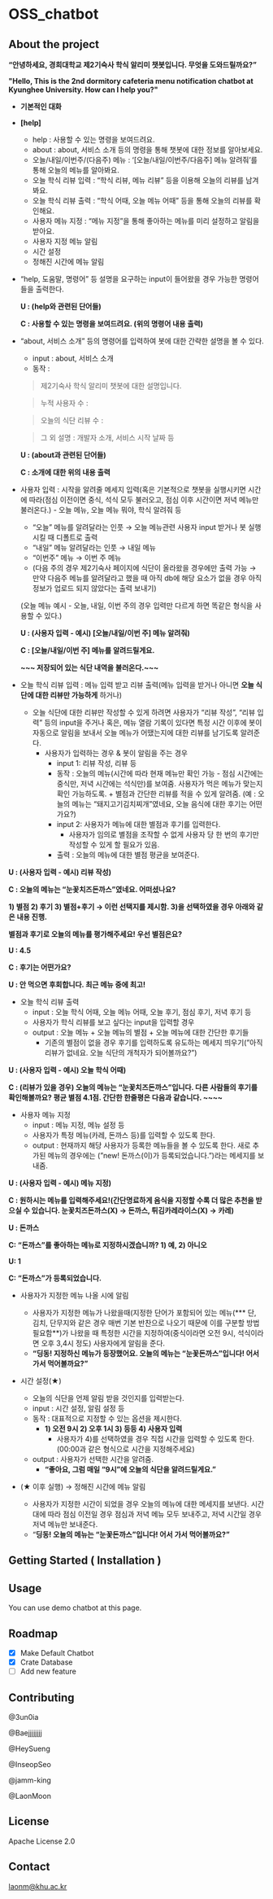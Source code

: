 # OSS_chatbot
## About the project

**“안녕하세요, 경희대학교 제2기숙사 학식 알리미 챗봇입니다. 무엇을 도와드릴까요?”**

**"Hello, This is the 2nd dormitory cafeteria menu notification chatbot at Kyunghee University. How can I help you?"**

- **기본적인 대화**
- **[help]**
    - help : 사용할 수 있는 명령을 보여드려요.
    - about : about, 서비스 소개 등의 명령을 통해 챗봇에 대한 정보를 알아보세요.
    - 오늘/내일/이번주/(다음주) 메뉴 : ‘[오늘/내일/이번주/다음주] 메뉴 알려줘’를 통해 오늘의 메뉴를 알아봐요.
    - 오늘 학식 리뷰 입력 : “학식 리뷰, 메뉴 리뷰” 등을 이용해 오늘의 리뷰를 남겨봐요.
    - 오늘 학식 리뷰 출력 : “학식 어때, 오늘 메뉴 어때” 등을 통해 오늘의 리뷰를 확인해요.
    - 사용자 메뉴 지정 : “메뉴 지정”을 통해 좋아하는 메뉴를 미리 설정하고 알림을 받아요.
    - 사용자 지정 메뉴 알림
    - 시간 설정
    - 정해진 시간에 메뉴 알림
- “help, 도움말, 명령어” 등 설명을 요구하는 input이 들어왔을 경우 가능한 명령어들을 출력한다.
    
    
    **U : (help와 관련된 단어들)**
    
    **C : 사용할 수 있는 명령을 보여드려요. (위의 명령어 내용 출력)**
    
    
- “about, 서비스 소개” 등의 명령어를 입력하여 봇에 대한 간략한 설명을 볼 수 있다.
    - input : about, 서비스 소개
    - 동작 :
    
    > 제2기숙사 학식 알리미 챗봇에 대한 설명입니다.
    > 
    
    > 누적 사용자 수 :
    > 
    
    > 오늘의 식단 리뷰 수 :
    > 
    
    > 그 외 설명 : 개발자 소개, 서비스 시작 날짜 등
    > 
    
    **U : (about과 관련된 단어들)**
    
    **C : 소개에 대한 위의 내용 출력**
    
  
- 사용자 입력 : 시작을 알려줄 메세지 입력(혹은 기본적으로 챗봇을 실행시키면 시간에 따라(점심 이전이면 중식, 석식 모두 불러오고, 점심 이후 시간이면 저녁 메뉴만 불러온다.) - 오늘 메뉴, 오늘 메뉴 뭐야, 학식 알려줘 등
    - “오늘” 메뉴를 알려달라는 인풋 → 오늘 메뉴관련 사용자 input 받거나 봇 실행시킬 때 디폴트로 출력
    - “내일” 메뉴 알려달라는 인풋 → 내일 메뉴
    - “이번주” 메뉴 → 이번 주 메뉴
    - (다음 주의 경우 제2기숙사 페이지에 식단이 올라왔을 경우에만 출력 가능 → 만약 다음주 메뉴를 알려달라고 했을 때 아직 db에 해당 요소가 없을 경우 아직 정보가 업로드 되지 않았다는 출력 보내기)
    
    (오늘 메뉴 예시 -  오늘, 내일, 이번 주의 경우 입력만 다르게 하면 똑같은 형식을 사용할 수 있다.)
    
    **U : (사용자 입력 - 예시) [오늘/내일/이번 주] 메뉴 알려줘)**
    
    **C : [오늘/내일/이번 주] 메뉴를 알려드릴게요.**
    
    **~~~ 저장되어 있는 식단 내역을 불러온다.~~~**
    
    

- 오늘 학식 리뷰 입력 : 메뉴 입력 받고 리뷰 출력(메뉴 입력을 받거나 아니면 **오늘 식단에 대한 리뷰만 가능하게** 하거나)
    - 오늘 식단에 대한 리뷰만 작성할 수 있게 하려면 사용자가 “리뷰 작성”, “리뷰 입력” 등의 input을 주거나 혹은, 메뉴 열람 기록이 있다면 특정 시간 이후에 봇이 자동으로 알림을 보내서 오늘 메뉴가 어땠는지에 대한 리뷰를 남기도록 알려준다.
        - 사용자가 입력하는 경우 & 봇이 알림을 주는 경우
            - input 1: 리뷰 작성, 리뷰 등
            - 동작 : 오늘의 메뉴(시간에 따라 현재 메뉴만 확인 가능 - 점심 시간에는 중식만, 저녁 시간에는 석식만)를 보여줌. 사용자가 먹은 메뉴가 맞는지 확인 가능하도록. + 별점과 간단한 리뷰를 적을 수 있게 알려줌. (예 : 오늘의 메뉴는 “돼지고기김치찌개”였네요, 오늘 음식에 대한 후기는 어떤가요?)
            - input 2: 사용자가 메뉴에 대한 별점과 후기를 입력한다.
                - 사용자가 임의로 별점을 조작할 수 없게 사용자 당 한 번의 후기만 작성할 수 있게 할 필요가 있음.
            - 출력 : 오늘의 메뉴에 대한 별점 평균을 보여준다.

**U : (사용자 입력 - 예시) 리뷰 작성)**

**C : 오늘의 메뉴는 “눈꽃치즈돈까스”였네요. 어떠셨나요?** 

**1) 별점 2) 후기 3) 별점+후기 → 이런 선택지를 제시함. 3)을 선택하였을 경우 아래와 같은 내용 진행.**

**별점과 후기로 오늘의 메뉴를 평가해주세요! 우선 별점은요?**

**U : 4.5**

**C : 후기는 어떤가요?**

**U : 안 먹으면 후회합니다. 최근 메뉴 중에 최고!**


- 오늘 학식 리뷰 출력
    - input : 오늘 학식 어때, 오늘 메뉴 어때, 오늘 후기, 점심 후기, 저녁 후기 등
    - 사용자가 학식 리뷰를 보고 싶다는 input을 입력할 경우
    - output : 오늘 메뉴 + 오늘 메뉴의 별점 + 오늘 메뉴에 대한 간단한 후기들
        - 기존의 별점이 없을 경우 후기를 입력하도록 유도하는 메세지 띄우기(”아직 리뷰가 없네요. 오늘 식단의 개척자가 되어볼까요?”)

**U : (사용자 입력 - 예시) 오늘 학식 어때)**

**C : (리뷰가 있을 경우) 오늘의 메뉴는 “눈꽃치즈돈까스”입니다. 다른 사람들의 후기를 확인해볼까요? 평균 별점 4.1점. 간단한 한줄평은 다음과 같습니다. ~~~~**


- 사용자 메뉴 지정
    - input : 메뉴 지정, 메뉴 설정 등
    - 사용자가 특정 메뉴(카레, 돈까스 등)를 입력할 수 있도록 한다.
    - output : 현재까지 해당 사용자가 등록한 메뉴들을 볼 수 있도록 한다. 새로 추가된 메뉴의 경우에는 (”new! 돈까스(이)가 등록되었습니다.”)라는 메세지를 보내줌.
    

**U : (사용자 입력 - 예시) 메뉴 지정)**

**C : 원하시는 메뉴를 입력해주세요!(간단명료하게 음식을 지정할 수록 더 많은 추천을 받으실 수 있습니다. 눈꽃치즈돈까스(X) → 돈까스, 튀김카레라이스(X) → 카레)**

**U : 돈까스**

**C: “돈까스”를 좋아하는 메뉴로 지정하시겠습니까? 1) 예, 2) 아니오**

**U: 1**

**C: “돈까스”가 등록되었습니다.**


- 사용자가 지정한 메뉴 나올 시에 알림
    - 사용자가 지정한 메뉴가 나왔을때(지정한 단어가 포함되어 있는 메뉴(*** 단, 김치, 단무지와 같은 경우 매번 기본 반찬으로 나오기 때문에 이를 구분할 방법 필요함**)가 나왔을 때 특정한 시간을 지정하여(중식이라면 오전 9시, 석식이라면 오후 3,4시 정도) 사용자에게 알림을 준다.
    - **“딩동! 지정하신 메뉴가 등장했어요. 오늘의 메뉴는 “눈꽃돈까스”입니다! 어서 가서 먹어볼까요?”**


- 시간 설정(★)
    - 오늘의 식단을 언제 알림 받을 것인지를 입력받는다.
    - input : 시간 설정, 알림 설정 등
    - 동작 : 대표적으로 지정할 수 있는 옵션을 제시한다.
        - **1) 오전 9시 2) 오후 1시 3) 등등 4) 사용자 입력**
            - 사용자가 4)를 선택하였을 경우 직접 시간을 입력할 수 있도록 한다.(00:00과 같은 형식으로 시간을 지정해주세요)
    - output : 사용자가 선택한 시간을 알려줌.
        - **“좋아요, 그럼 매일 “9시”에 오늘의 식단을 알려드릴게요.”**
    
    
- (★ 이후 실행) → 정해진 시간에 메뉴 알림
    - 사용자가 지정한 시간이 되었을 경우 오늘의 메뉴에 대한 메세지를 보낸다. 시간대에 따라 점심 이전일 경우 점심과 저녁 메뉴 모두 보내주고, 저녁 시간일 경우 저녁 메뉴만 보내준다.
    - “**딩동! 오늘의 메뉴는 “눈꽃돈까스”입니다! 어서 가서 먹어볼까요?”**
    
## **Getting Started ( Installation )**

## **Usage**

You can use demo chatbot at this page.

## **Roadmap**

- [X] Make Default Chatbot
- [X] Crate Database
- [ ] Add new feature

## **Contributing**

@3un0ia

@Baejjjjjjjj

@HeySueng

@InseopSeo

@jamm-king

@LaonMoon

## **License**

Apache License 2.0

## **Contact**

laonm@khu.ac.kr

